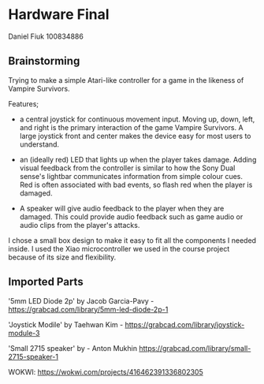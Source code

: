 # Hardware Final

Daniel Fiuk
100834886 

## Brainstorming

Trying to make a simple Atari-like controller for a game in the likeness of Vampire Survivors. 

Features;

- a central joystick for continuous movement input. Moving up, down, left, and right is the primary interaction of the game Vampire Survivors. A large joystick front and center makes the device easy for most users to understand.

- an (ideally red) LED that lights up when the player takes damage. Adding visual feedback from the controller is similar to how the Sony Dual sense's lightbar communicates information from simple colour cues. Red is often associated with bad events, so flash red when the player is damaged.

- A speaker will give audio feedback to the player when they are damaged. This could provide audio feedback such as game audio or audio clips from the player's attacks.

I chose a small box design to make it easy to fit all the components I needed inside. I used the Xiao microcontroller we used in the course project because of its size and flexibility. 

## Imported Parts

'5mm LED Diode 2p' by Jacob Garcia-Pavy - 
https://grabcad.com/library/5mm-led-diode-2p-1

'Joystick Modile' by Taehwan Kim - 
https://grabcad.com/library/joystick-module-3

'Small 2715 speaker' by - Anton Mukhin
https://grabcad.com/library/small-2715-speaker-1

WOKWI: https://wokwi.com/projects/416462391336802305


